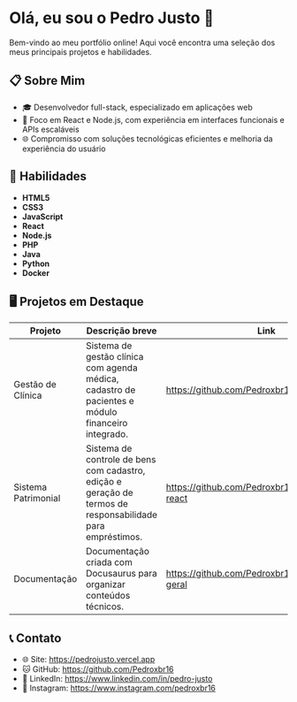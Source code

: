 # Olá, eu sou o Pedro Justo 👋

Bem-vindo ao meu portfólio online! Aqui você encontra uma seleção dos meus principais projetos e habilidades.

## 📋 Sobre Mim

- 🎓 Desenvolvedor full-stack, especializado em aplicações web  
- 💼 Foco em React e Node.js, com experiência em interfaces funcionais e APIs escaláveis  
- 🌐 Compromisso com soluções tecnológicas eficientes e melhoria da experiência do usuário  

## 🚀 Habilidades

- **HTML5**  
- **CSS3**  
- **JavaScript**  
- **React**  
- **Node.js**  
- **PHP**  
- **Java**  
- **Python**  
- **Docker**  

## 🖥️ Projetos em Destaque

| Projeto             | Descrição breve                                                                                           | Link                                           |
|---------------------|-----------------------------------------------------------------------------------------------------------|------------------------------------------------|
| Gestão de Clínica   | Sistema de gestão clínica com agenda médica, cadastro de pacientes e módulo financeiro integrado.         | https://github.com/Pedroxbr16/clinica-node     |
| Sistema Patrimonial | Sistema de controle de bens com cadastro, edição e geração de termos de responsabilidade para empréstimos. | https://github.com/Pedroxbr16/patrimonio-react |
| Documentação        | Documentação criada com Docusaurus para organizar conteúdos técnicos.                                     | https://github.com/Pedroxbr16/documentacao-geral |

## 📞 Contato

- 🌐 Site: https://pedrojusto.vercel.app  
- 🐱 GitHub: https://github.com/Pedroxbr16  
- 🔗 LinkedIn: https://www.linkedin.com/in/pedro-justo  
- 📸 Instagram: https://www.instagram.com/pedroxbr16  
